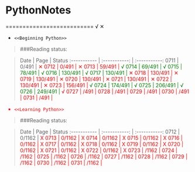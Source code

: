 # PythonNotes


==========================
 √  ✕

* `<<Beginning Python>>`



>###Reading status:

>Date         |  Page 			|   Status
:----------- | :-----------: 	| :-----------:
0711         | 0/491        	| <font color="red">✕<font>
0712         | 0/491        	| <font color="RED">✕<font>
0713         | 59/491        	| <font color="green">√<font>
0714         | 69/491        	| <font color="green">√<font>
0715         | 78/491        	| <font color="Green">√<font>
0716         | 130/491        	| <font color="green">√<font>
0717         | 130/491        	| <font color="RED">✕<font>
0718         | 130/491        	| <font color="RED">✕<font>
0719         | 130/491        	| <font color="RED">✕<font>
0720         | 130/491        	| <font color="RED">✕<font>
0721         | 130/491        	| <font color="RED">✕<font>
0722         | 130/491        	| <font color="RED">✕<font>
0723         | 156/491        	| <font color="Green">√<font>
0724         | 174/491        	| <font color="Green">√<font>
0725         | 206/491        	| <font color="Green">√<font>
0726         | 249/491        	| <font color="RED">√<font>
0727         | /491        	| <font color="RED"><font>
0728         | /491        	| <font color="RED"><font>
0729         | /491        	| <font color="RED"><font>
0730         | /491        	| <font color="RED"><font>
0731         | /491        | <font color="RED"><font>


* `<<Learning Python>>`

>###Reading status:

>Date         |  Page 			|   Status
:----------- | :-----------: 	| :-----------:
0712         | 0/1162        	| <font color="RED">X<font>
0713         | 0/1162        	| <font color="RED">X<font>
0714         | 0/1162        	| <font color="RED">X<font>
0715         | 0/1162        	| <font color="RED">X<font>
0716         | 0/1162        	| <font color="RED">X<font>
0717         | 0/1162        	| <font color="RED">X<font>
0718         | 0/1162        	| <font color="RED">X<font>
0719         | 0/1162        	| <font color="RED">X<font>
0720         | 0/1162        	| <font color="RED">X<font>
0721         | 0/1162        	| <font color="RED">X<font>
0722         | 0/1162        	| <font color="RED">X<font>
0723         | /1162        	| <font color="RED"><font>
0724         | /1162        	| <font color="RED"><font>
0725         | /1162        	| <font color="RED"><font>
0726         | /1162        	| <font color="RED"><font>
0727         | /1162        	| <font color="RED"><font>
0728         | /1162        	| <font color="RED"><font>
0729         | /1162        	| <font color="RED"><font>
0730         | /1162        	| <font color="RED"><font>
0731         | /1162           | <font color="RED"><font>
